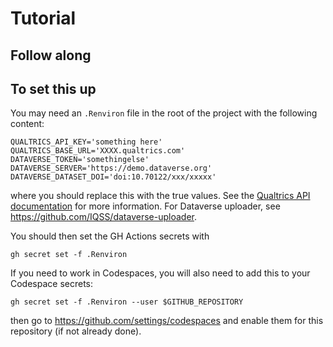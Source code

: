 # Tutorial

## Follow along


## To set this up

You may need an `.Renviron` file in the root of the project with the following content:

```
QUALTRICS_API_KEY='something here'
QUALTRICS_BASE_URL='XXXX.qualtrics.com'
DATAVERSE_TOKEN='somethingelse'
DATAVERSE_SERVER='https://demo.dataverse.org'
DATAVERSE_DATASET_DOI='doi:10.70122/xxx/xxxxx'
```

where you should replace this with the true values. See the [Qualtrics API documentation](https://www.qualtrics.com/support/integrations/api-integration/overview/) for more information. For Dataverse uploader, see <https://github.com/IQSS/dataverse-uploader>.

You should then set the GH Actions secrets with

```
gh secret set -f .Renviron
```

If you need to work in Codespaces, you will also need to add this to your Codespace secrets:

```
gh secret set -f .Renviron --user $GITHUB_REPOSITORY
```

then go to <https://github.com/settings/codespaces> and enable them for this repository (if not already done).